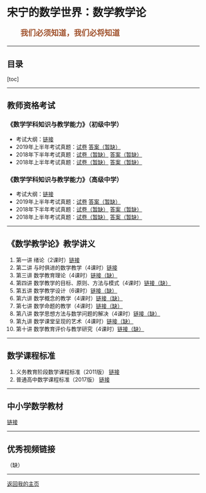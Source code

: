 # 宋宁的数学世界：数学教学论

<p style="color:sienna;font-family:KaiTi;margin-left:35px;font-weight:bold;font-size:20px";>
    我们必须知道，我们必将知道
</p>

---

## 目录

[toc]

---

## <a name="zige"> 教师资格考试 </a>

### 《数学学科知识与教学能力》（初级中学）

+ 考试大纲：<a href="/html/lecture/mathTeacher/chuzhong/chuzhong-exam.html">链接</a>
+ 2019年上半年考试真题：<a href="/html/lecture/mathTeacher/chuzhong/2019-1-e.html">试卷</a> <a href="/html/lecture/mathTeacher/chuzhong/2019-1-a.html">答案（暂缺）</a>
+ 2018年下半年考试真题：<a href="/html/lecture/mathTeacher/chuzhong/2018-2-e.html">试卷（暂缺）</a> <a href="/html/lecture/mathTeacher/chuzhong/2018-2-a.html">答案（暂缺）</a>
+ 2018年上半年考试真题：<a href="/html/lecture/mathTeacher/chuzhong/2018-1-e.html">试卷（暂缺）</a> <a href="/html/lecture/mathTeacher/chuzhong/2018-1-a.html">答案（暂缺）</a>

### 《数学学科知识与教学能力》（高级中学）

+ 考试大纲：<a href="/html/lecture/mathTeacher/gaozhong/gaozhong-exam.html">链接</a>
+ 2019年上半年考试真题：<a href="/html/lecture/mathTeacher/gaozhong/2019-1-e.html">试卷</a> <a href="/html/lecture/mathTeacher/gaozhong/2019-1-a.html">答案（暂缺）</a>
+ 2018年下半年考试真题：<a href="/html/lecture/mathTeacher/gaozhong/2018-2-e.html">试卷（暂缺）</a> <a href="/html/lecture/mathTeacher/gaozhong/2018-2-a.html">答案（暂缺）</a>
+ 2018年上半年考试真题：<a href="/html/lecture/mathTeacher/gaozhong/2018-1-e.html">试卷（暂缺）</a> <a href="/html/lecture/mathTeacher/gaozhong/2018-1-a.html">答案（暂缺）</a>

---

## 《数学教学论》教学讲义

1. 第一讲 绪论（2课时）<a href="/html/lecture/mathTeacher/jiangyi/01.html">链接</a>
2. 第二讲 与时俱进的数学教学（4课时）<a href="/html/lecture/mathTeacher/jiangyi/02.html">链接</a>
3. 第三讲 数学教育理论（4课时）<a href="/html/lecture/mathTeacher/jiangyi/03.html">链接（缺）</a>
4. 第四讲 数学教学的目标、原则、方法与模式（4课时）<a href="/html/lecture/mathTeacher/jiangyi/04.html">链接（缺）</a>
5. 第五讲 数学教学设计（6课时）<a href="/html/lecture/mathTeacher/jiangyi/05.html">链接（缺）</a>
6. 第六讲 数学概念的教学（4课时）<a href="/html/lecture/mathTeacher/jiangyi/06.html">链接（缺）</a>
7. 第七讲 数学命题的教学（4课时）<a href="/html/lecture/mathTeacher/jiangyi/07.html">链接（缺）</a>
8. 第八讲 数学思想方法与数学问题的解决（4课时）<a href="/html/lecture/mathTeacher/jiangyi/08.html">链接（缺）</a>
9. 第九讲 数学课堂呈现的艺术（4课时）<a href="/html/lecture/mathTeacher/jiangyi/09.html">链接（缺）</a>
10. 第十讲 数学教育评价与教学研究（4课时）<a href="/html/lecture/mathTeacher/jiangyi/10.html">链接（缺）</a>

---

## 数学课程标准

1. 义务教育阶段数学课程标准（2011版） <a href="/html/lecture/mathTeacher/chuzhong/kebiao-2011.pdf">链接</a>
2. 普通高中数学课程标准（2017版） <a href="/html/lecture/mathTeacher/gaozhong/kebiao-2017.pdf">链接</a>

---

## 中小学数学教材

<a href="http://www.dzkbw.com/books/rjb/shuxue/">链接</a>


---

## 优秀视频链接

（缺）

---

<a href="/index.html"> 返回我的主页 </a>
